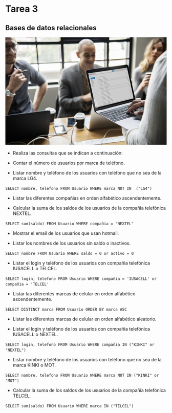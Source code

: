 # Tarea 3
## Bases de datos relacionales

<img src="img/is.jpg">

- Realiza las consultas que se indican a continuación:

- Contar el número de usuarios por marca de teléfono.

- Listar nombre y teléfono de los usuarios con teléfono que no sea de la marca LG4.

`SELECT nombre, telefono FROM Usuario WHERE marca NOT IN  ("LG4")`

- Listar las diferentes compañias en orden alfabético ascendentemente.


- Calcular la suma de los saldos de los usuarios de la compañia telefónica NEXTEL.

`SELECT sum(saldo) FROM Usuario WHERE compañia = "NEXTEL"`

- Mostrar el email de los usuarios que usan hotmail.

- Listar los nombres de los usuarios sin saldo o inactivos.

`SELECT nombre FROM Usuario WHERE saldo = 0 or activo = 0`

- Listar el login y teléfono de los usuarios con compañia telefónica IUSACELL o TELCEL.

`SELECT login, telefono FROM Usuario WHERE compañia = 'IUSACELL' or compañia = 'TELCEL'`

- Listar las diferentes marcas de celular en orden alfabético ascendentemente.

`SELECT DISTINCT marca FROM Usuario ORDER BY marca ASC`

- Listar las diferentes marcas de celular en orden alfabético aleatorio.

- Listar el login y teléfono de los usuarios con compañia telefónica IUSACELL o NEXTEL.

`SELECT login, telefono FROM Usuario WHERE compañia IN ("KINKI" or "NEXTEL")`

- Listar nombre y teléfono de los usuarios con teléfono que no sea de la marca KINKI o MOT.

`SELECT nombre, telefono FROM Usuario WHERE marca NOT IN ("KINKI" or "MOT")`

- Calcular la suma de los saldos de los usuarios de la compañia telefónica TELCEL.

`SELECT sum(saldo) FROM Usuario WHERE marca IN ("TELCEL")`
